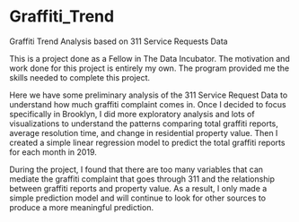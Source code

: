 # Graffiti_Trend
Graffiti Trend Analysis based on 311 Service Requests Data

This is a project done as a Fellow in The Data Incubator. The motivation and work done for this project is entirely my own. The program provided me the skills needed to complete this project.

Here we have some preliminary analysis of the 311 Service Request Data to understand how much graffiti complaint comes in. Once I decided to focus specifically in Brooklyn, I did more exploratory analysis and lots of visualizations to understand the patterns comparing total graffiti reports, average resolution time, and change in residential property value. Then I created a simple linear regression model to predict the total graffiti reports for each month in 2019.

During the project, I found that there are too many variables that can mediate the graffiti complaint that goes through 311 and the relationship between graffiti reports and property value. As a result, I only made a simple prediction model and will continue to look for other sources to produce a more meaningful prediction.
